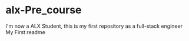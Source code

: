 # alx-Pre_course
I'm now a ALX Student, this is my first repository as a full-stack engineer
My First readme
